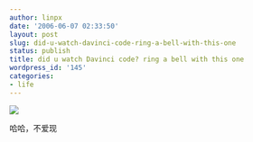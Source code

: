 ```yaml
---
author: linpx
date: '2006-06-07 02:33:50'
layout: post
slug: did-u-watch-davinci-code-ring-a-bell-with-this-one
status: publish
title: did u watch Davinci code? ring a bell with this one
wordpress_id: '145'
categories:
- life
---
```


![](http://static.flickr.com/68/162103900_164a491966.jpg?v=0)

  
哈哈，不爱现

